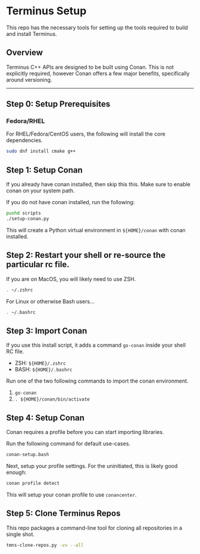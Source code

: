 Terminus Setup
==========================

This repo has the necessary tools for setting up the tools required to build and install Terminus.

## Overview

Terminus C++ APIs are designed to be built using Conan.  This is not explicitly required, however Conan offers a few major benefits, specifically around versioning.

---

## Step 0: Setup Prerequisites

### Fedora/RHEL

For RHEL/Fedora/CentOS users, the following will install the core dependencies. 

```bash
sudo dnf install cmake g++
```

## Step 1: Setup Conan
If you already have conan installed, then skip this this.  Make sure to enable conan on your system path. 

If you do not have conan installed, run the following:

```bash
pushd scripts
./setup-conan.py
```

This will create a Python virtual environment in `${HOME}/conan` with conan installed. 

## Step 2: Restart your shell or re-source the particular rc file.

If you are on MacOS, you will likely need to use ZSH.
```bash
. ~/.zshrc
```

For Linux or otherwise Bash users...
```bash
. ~/.bashrc
```

## Step 3: Import Conan

If you use this install script, it adds a command `go-conan` inside your shell RC file. 

* ZSH: `${HOME}/.zshrc`
* BASH: `${HOME}/.bashrc`

Run one of the two following commands to import the conan environment. 

1. `go-conan`
2. `. ${HOME}/conan/bin/activate`

## Step 4: Setup Conan 

Conan requires a profile before you can start importing libraries.  

Run the following command for default use-cases.

```bash
conan-setup.bash
```

Next, setup your profile settings.  For the uninitiated, this is likely good enough:

```bash
conan profile detect
```

This will setup your conan profile to use `conancenter`.

## Step 5: Clone Terminus Repos

This repo packages a command-line tool for cloning all repositories in a single shot. 

```bash
tmns-clone-repos.py -vv --all
```

